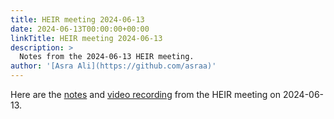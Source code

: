 ```yaml
---
title: HEIR meeting 2024-06-13
date: 2024-06-13T00:00:00+00:00
linkTitle: HEIR meeting 2024-06-13
description: >
  Notes from the 2024-06-13 HEIR meeting.
author: '[Asra Ali](https://github.com/asraa)'
---
```


Here are the
[notes](https://docs.google.com/document/d/1rkPxOdbJY5J6qhsciZ0rfdj5_9PG_Ng-6USBUvLrEeU/edit?usp=sharing)
and
[video recording](https://drive.google.com/file/d/19oQOYlvfeHoSwWqOC4hXZTBuaPIf1zQl/view?usp=sharing)
from the HEIR meeting on 2024-06-13.

<!-- mdformat global-off -->
